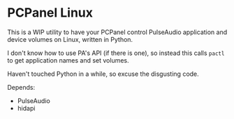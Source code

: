 # PCPanel Linux

This is a WIP utility to have your PCPanel control PulseAudio application and
device volumes on Linux, written in Python.

I don't know how to use PA's API (if there is one), so instead this calls
`pactl` to get application names and set volumes.

Haven't touched Python in a while, so excuse the disgusting code.

Depends:

- PulseAudio
- hidapi
